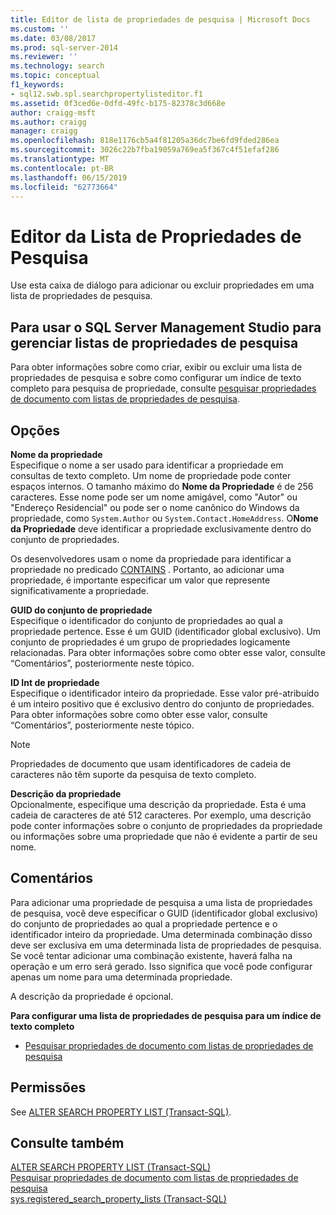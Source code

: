 ```yaml
---
title: Editor de lista de propriedades de pesquisa | Microsoft Docs
ms.custom: ''
ms.date: 03/08/2017
ms.prod: sql-server-2014
ms.reviewer: ''
ms.technology: search
ms.topic: conceptual
f1_keywords:
- sql12.swb.spl.searchpropertylisteditor.f1
ms.assetid: 0f3ced6e-0dfd-49fc-b175-82378c3d668e
author: craigg-msft
ms.author: craigg
manager: craigg
ms.openlocfilehash: 818e1176cb5a4f81205a36dc7be6fd9fded286ea
ms.sourcegitcommit: 3026c22b7fba19059a769ea5f367c4f51efaf286
ms.translationtype: MT
ms.contentlocale: pt-BR
ms.lasthandoff: 06/15/2019
ms.locfileid: "62773664"
---
```

# <a name="search-property-list-editor"></a>Editor da Lista de Propriedades de Pesquisa
  Use esta caixa de diálogo para adicionar ou excluir propriedades em uma lista de propriedades de pesquisa.  
  
## <a name="to-use-sql-server-management-studio-to-manage-search-property-lists"></a>Para usar o SQL Server Management Studio para gerenciar listas de propriedades de pesquisa  
 Para obter informações sobre como criar, exibir ou excluir uma lista de propriedades de pesquisa e sobre como configurar um índice de texto completo para pesquisa de propriedade, consulte [pesquisar propriedades de documento com listas de propriedades de pesquisa](../relational-databases/search/search-document-properties-with-search-property-lists.md).  
  
## <a name="options"></a>Opções  
 **Nome da propriedade**  
 Especifique o nome a ser usado para identificar a propriedade em consultas de texto completo. Um nome de propriedade pode conter espaços internos. O tamanho máximo do **Nome da Propriedade** é de 256 caracteres. Esse nome pode ser um nome amigável, como "Autor" ou "Endereço Residencial" ou pode ser o nome canônico do Windows da propriedade, como `System.Author` ou `System.Contact.HomeAddress`. O**Nome da Propriedade** deve identificar a propriedade exclusivamente dentro do conjunto de propriedades.  
  
 Os desenvolvedores usam o nome da propriedade para identificar a propriedade no predicado [CONTAINS](/sql/t-sql/queries/contains-transact-sql) . Portanto, ao adicionar uma propriedade, é importante especificar um valor que represente significativamente a propriedade.  
  
 **GUID do conjunto de propriedade**  
 Especifique o identificador do conjunto de propriedades ao qual a propriedade pertence. Esse é um GUID (identificador global exclusivo). Um conjunto de propriedades é um grupo de propriedades logicamente relacionadas. Para obter informações sobre como obter esse valor, consulte “Comentários”, posteriormente neste tópico.  
  
 **ID Int de propriedade**  
 Especifique o identificador inteiro da propriedade. Esse valor pré-atribuído é um inteiro positivo que é exclusivo dentro do conjunto de propriedades. Para obter informações sobre como obter esse valor, consulte “Comentários”, posteriormente neste tópico.  
  
> [!NOTE]  
>  Propriedades de documento que usam identificadores de cadeia de caracteres não têm suporte da pesquisa de texto completo.  
  
 **Descrição da propriedade**  
 Opcionalmente, especifique uma descrição da propriedade. Esta é uma cadeia de caracteres de até 512 caracteres. Por exemplo, uma descrição pode conter informações sobre o conjunto de propriedades da propriedade ou informações sobre uma propriedade que não é evidente a partir de seu nome.  
  
## <a name="remarks"></a>Comentários  
 Para adicionar uma propriedade de pesquisa a uma lista de propriedades de pesquisa, você deve especificar o GUID (identificador global exclusivo) do conjunto de propriedades ao qual a propriedade pertence e o identificador inteiro da propriedade. Uma determinada combinação disso deve ser exclusiva em uma determinada lista de propriedades de pesquisa. Se você tentar adicionar uma combinação existente, haverá falha na operação e um erro será gerado. Isso significa que você pode configurar apenas um nome para uma determinada propriedade.  
  
 A descrição da propriedade é opcional.  
  
 **Para configurar uma lista de propriedades de pesquisa para um índice de texto completo**  
  
-   [Pesquisar propriedades de documento com listas de propriedades de pesquisa](../relational-databases/search/search-document-properties-with-search-property-lists.md)  
  
## <a name="permissions"></a>Permissões  
 See [ALTER SEARCH PROPERTY LIST &#40;Transact-SQL&#41;](/sql/t-sql/statements/alter-search-property-list-transact-sql).  
  
## <a name="see-also"></a>Consulte também  
 [ALTER SEARCH PROPERTY LIST &#40;Transact-SQL&#41;](/sql/t-sql/statements/alter-search-property-list-transact-sql)   
 [Pesquisar propriedades de documento com listas de propriedades de pesquisa](../relational-databases/search/search-document-properties-with-search-property-lists.md)   
 [sys.registered_search_property_lists &#40;Transact-SQL&#41;](/sql/relational-databases/system-catalog-views/sys-registered-search-property-lists-transact-sql)  
  
  

